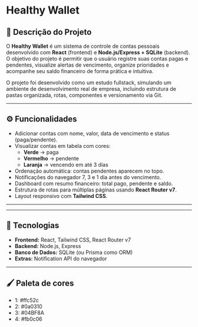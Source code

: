 # Healthy Wallet

## 📌 Descrição do Projeto
O **Healthy Wallet** é um sistema de controle de contas pessoais desenvolvido com **React** (frontend) e **Node.js/Express + SQLite** (backend).  
O objetivo do projeto é permitir que o usuário registre suas contas pagas e pendentes, visualize alertas de vencimento, organize prioridades e acompanhe seu saldo financeiro de forma prática e intuitiva.

O projeto foi desenvolvido como um estudo fullstack, simulando um ambiente de desenvolvimento real de empresa, incluindo estrutura de pastas organizada, rotas, componentes e versionamento via Git.

---

## ⚙️ Funcionalidades
- Adicionar contas com nome, valor, data de vencimento e status (paga/pendente).  
- Visualizar contas em tabela com cores:  
  - **Verde** → paga  
  - **Vermelho** → pendente  
  - **Laranja** → vencendo em até 3 dias  
- Ordenação automática: contas pendentes aparecem no topo.  
- Notificações do navegador 7, 3 e 1 dia antes do vencimento.  
- Dashboard com resumo financeiro: total pago, pendente e saldo.  
- Estrutura de rotas para múltiplas páginas usando **React Router v7**.  
- Layout responsivo com **Tailwind CSS**.

---

---

## 🚀 Tecnologias
- **Frontend:** React, Tailwind CSS, React Router v7  
- **Backend:** Node.js, Express  
- **Banco de Dados:** SQLite (ou Prisma como ORM)  
- **Extras:** Notification API do navegador

---

## 🖌 Paleta de cores 
- 1: #ffc52c
- 2: #0a0310
- 3: #04BF8A
- 4: #fb0c06
